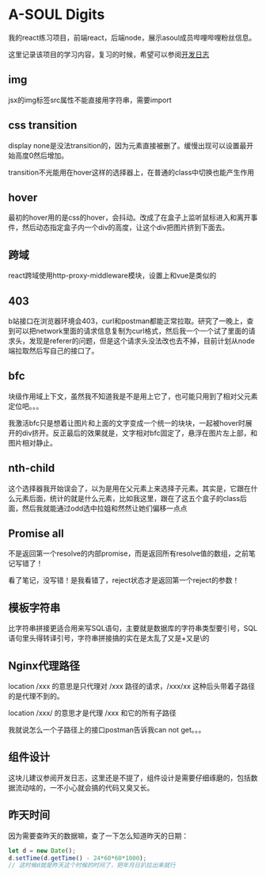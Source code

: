# A-SOUL Digits

我的react练习项目，前端react，后端node，展示asoul成员哔哩哔哩粉丝信息。

这里记录该项目的学习内容，复习的时候，希望可以参阅[开发日志](https://github.com/CruelPineapple/A-SOUL-Digits/blob/master/README.md)

## img

jsx的img标签src属性不能直接用字符串，需要import

## css transition

display none是没法transition的，因为元素直接被删了。缓慢出现可以设置最开始高度0然后增加。

transition不光能用在hover这样的选择器上，在普通的class中切换也能产生作用

## hover

最初的hover用的是css的hover，会抖动。改成了在盒子上监听鼠标进入和离开事件，然后动态指定盒子内一个div的高度，让这个div把图片挤到下面去。

## 跨域

react跨域使用http-proxy-middleware模块，设置上和vue是类似的

## 403

b站接口在浏览器环境会403，curl和postman都能正常拉取。研究了一晚上，查到可以把network里面的请求信息复制为curl格式，然后我一个一个试了里面的请求头，发现是referer的问题，但是这个请求头没法改也去不掉，目前计划从node端拉取然后写自己的接口了。

## bfc

块级作用域上下文，虽然我不知道我是不是用上它了，也可能只用到了相对父元素定位吧。。。

我激活bfc只是想着让图片和上面的文字变成一个统一的块块，一起被hover时展开的div挤开。反正最后的效果就是，文字相对bfc固定了，悬浮在图片左上部，和图片相对静止。

## nth-child

这个选择器我开始误会了，以为是用在父元素上来选择子元素。其实是，它跟在什么元素后面，统计的就是什么元素，比如我这里，跟在了这五个盒子的class后面，然后我就能通过odd选中拉姐和然然让她们偏移一点点

## Promise all

不是返回第一个resolve的内部promise，而是返回所有resolve值的数组，之前笔记写错了！

看了笔记，没写错！是我看错了，reject状态才是返回第一个reject的参数！

## 模板字符串

比字符串拼接更适合用来写SQL语句，主要就是数据库的字符串类型要引号，SQL语句里头得转译引号，字符串拼接搞的实在是太乱了又是+又是\的

## Nginx代理路径

location /xxx 的意思是只代理对 /xxx 路径的请求，/xxx/xx 这种后头带着子路径的是代理不到的。

location /xxx/ 的意思才是代理 /xxx 和它的所有子路径

我就说怎么一个子路径上的接口postman告诉我can not get。。。

## 组件设计

这块儿建议参阅开发日志，这里还是不提了，组件设计是需要仔细琢磨的，包括数据流动啥的，一不小心就会搞的代码又臭又长。

## 昨天时间

因为需要查昨天的数据嘛，查了一下怎么知道昨天的日期：

```js
let d = new Date();
d.setTime(d.getTime() - 24*60*60*1000);
// 这时候d就是昨天这个时候的时间了，把年月日扒拉出来就行
```

